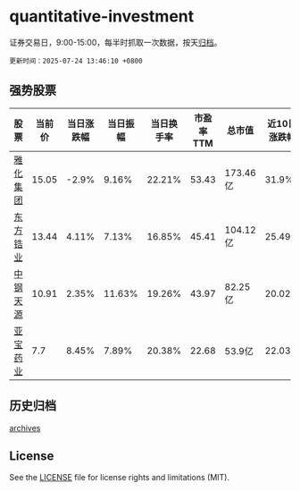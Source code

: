 # quantitative-investment

证券交易日，9:00-15:00，每半时抓取一次数据，按天[归档](archives)。

`更新时间：2025-07-24 13:46:10 +0800`

## 强势股票

|股票|当前价|当日涨跌幅|当日振幅|当日换手率|市盈率TTM|总市值|近10日涨跌幅|
|----|----|----|----|----|----|----|----|
|[雅化集团](https://xueqiu.com/S/SZ002497)|15.05|-2.9%|9.16%|22.21%|53.43|173.46亿|31.9%|
|[东方锆业](https://xueqiu.com/S/SZ002167)|13.44|4.11%|7.13%|16.85%|45.41|104.12亿|25.49%|
|[中钢天源](https://xueqiu.com/S/SZ002057)|10.91|2.35%|11.63%|19.26%|43.97|82.25亿|20.02%|
|[亚宝药业](https://xueqiu.com/S/SH600351)|7.7|8.45%|7.89%|20.38%|22.68|53.9亿|22.03%|

## 历史归档

[archives](archives)

## License

See the [LICENSE](LICENSE) file for license rights and limitations (MIT).